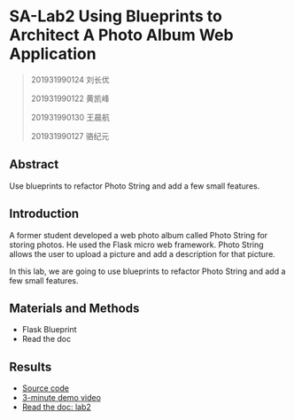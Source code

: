 # SA-Lab2 Using Blueprints to Architect A Photo Album Web Application
> 201931990124 刘长优
>
> 201931990122 黄凯峰
>
> 201931990130 王晨航
>
> 201931990127 骆纪元

## Abstract

Use blueprints to refactor Photo String and add a few small features.

## Introduction

A former student developed a web photo album called Photo String for storing photos. He used the Flask micro web framework. Photo String allows the user to upload a picture and add a description for that picture.

In this lab, we are going to use blueprints to refactor Photo String and add a few small features.

## Materials and Methods

- Flask Blueprint
- Read the doc

## Results

- [Source code](https://englishpal-78.readthedocs.io/en/latest/_static/PhotoString.zip)
- [3-minute demo video](https://www.bilibili.com/video/BV1r5411X7wn?spm_id_from=333.999.0.0)
- [Read the doc: lab2](https://englishpal-78.readthedocs.io/en/latest/SA-lab2.html)